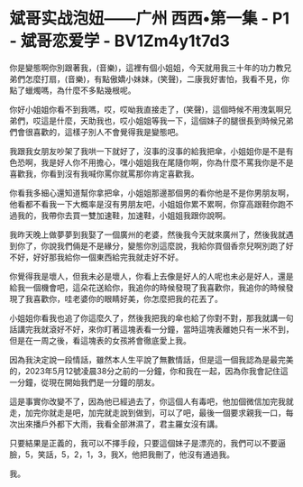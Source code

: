 # 斌哥实战泡妞——广州 西西•第一集 - P1 - 斌哥恋爱学 - BV1Zm4y1t7d3

你是變態啊你別跟著我，(音樂)，這裡有個小姐姐，今天就用我三十年的功力教兄弟們怎麼打扇，(音樂)，有點傲嬌小妹妹，(笑聲)，二康我好害怕，我看不見，你點了蠟燭嗎，為什麼不多點幾根呢。

你好小姐姐你看不到我嗎，哎，哎呦我直接走了，(笑聲)，這個時候不用洩氣啊兄弟們，哎這是什麼，天助我也，哎小姐姐等我一下，這個妹子的腿很長到時候兄弟們會很喜歡的，這樣子別人不會覺得我是變態吧。

我跟我女朋友吵架了我哄一下就好了，沒事的沒事的給我把傘，小姐姐你是不是有色恐啊，我是好人你不用擔心，嘿小姐姐我在尾隨你啊，你為什麼不罵我你是不是喜歡我，你看到沒有我喊你罵你就罵那你肯定喜歡我。

你看我多細心還知道幫你拿把傘，小姐姐那邊那個男的看你他是不是你男朋友啊，他看都不看我一下大概率是沒有男朋友吧，小姐姐你累不累啊，你穿高跟鞋你跑不過我的，我帶你去買一雙加速鞋，加速鞋，小姐姐我跟你說啊。

我昨天晚上做夢夢到我娶了一個廣州的老婆，然後我今天就來廣州了，然後我就遇到你了，你說我們倆是不是緣分，變態你別這麼說，我給你買個香奈兒啊別跑了好不好，好好那我給你一個東西給完我就走好不好。

你覺得我是壞人，但我未必是壞人，你看上去像是好人的人呢也未必是好人，還是給我一個機會吧，這朵花送給你，我追你的時候發現了我喜歡你，我追你的時候發現了我喜歡你，哇老婆你的眼睛好美，你怎麼把我的花丟了。

小姐姐你看我也追了你這麼久了，然後我把我的傘也給了你對不對，那我就講一句話講完我就滾好不好，來你盯著這塊表看一分鐘，當時這塊表離她只有一米不到，但是在一周之後，看這塊表的女孩將會徹底愛上我。

因為我決定說一段情話，雖然本人生平說了無數情話，但是這一個我認為是最完美的，2023年5月12號凌晨38分之前的一分鐘，你和我在一起，因為你我會記住這一分鐘，從現在開始我們是一分鐘的朋友。

這是事實你改變不了，因為他已經過去了，你這個人有毒吧，他加個微信加完我就走，加完你就走是吧，加完就走說到做到，可以了吧，最後一個要求親我一口，每次出來播戶外都下大雨，我看全部淋濕了，君主羅女沒有講。

只要結果是正義的，我可以不擇手段，只要這個妹子是漂亮的，我們可以不要逼臉，5，笑話，5，2，1，3，我X，他把我刪了，他沒有通過我。

我。